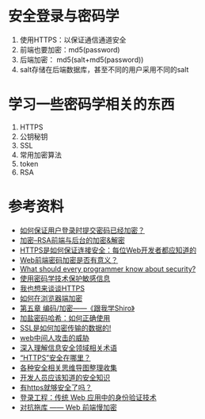 # 安全登录与密码学

1. 使用HTTPS：以保证通信通道安全
2. 前端也要加密：md5(password) 
3. 后端加密： md5(salt+md5(password))
4. salt存储在后端数据库，甚至不同的用户采用不同的salt

# 学习一些密码学相关的东西

1. HTTPS
2. 公钥秘钥
3. SSL
4. 常用加密算法
5. token
6. RSA


# 参考资料
* [如何保证用户登录时提交密码已经加密？](https://www.zhihu.com/question/20060155)
* [加密–RSA前端与后台的加密&解密](http://www.cnblogs.com/Leo_wl/p/5763243.html)
* [HTTPS是如何保证连接安全：每位Web开发者都应知道的](http://blog.jobbole.com/45530/)
* [Web前端密码加密是否有意义？](https://www.zhihu.com/question/25539382)
* [What should every programmer know about security?](http://stackoverflow.com/questions/2794016/what-should-every-programmer-know-about-security)
* [使用密码学技术保护敏感信息](http://www.importnew.com/3456.html)
* [我也想来谈谈HTTPS](http://web.jobbole.com/88724/)
* [如何在浏览器端加密](http://blog.jobbole.com/50826/)
* [第五章 编码/加密——《跟我学Shiro》](http://jinnianshilongnian.iteye.com/blog/2021439)
* [加盐密码哈希：如何正确使用](http://blog.jobbole.com/61872/)
* [SSL是如何加密传输的数据的!](https://evergreen-tree.github.io/articles/2016-05/daily-ssl-rsa-des-algorithm?hmsr=toutiao.io&utm_medium=toutiao.io&utm_source=toutiao.io)
* [web中间人攻击的威胁](https://www.zhuyingda.com/blog/article.html?id=7&hmsr=toutiao.io&utm_medium=toutiao.io&utm_source=toutiao.io)
* [深入理解信息安全领域相关术语](http://www.secbox.cn/hacker/13753.html?hmsr=toutiao.io&utm_medium=toutiao.io&utm_source=toutiao.io)
* [“HTTPS”安全在哪里？](http://bugly.qq.com/bbs/forum.php?hmsr=toutiao.io&mod=viewthread&tid=1074&utm_medium=toutiao.io&utm_source=toutiao.io)
* [各种安全相关思维导图整理收集](https://github.com/phith0n/Mind-Map?hmsr=toutiao.io&utm_medium=toutiao.io&utm_source=toutiao.io)
* [开发人员应该知道的安全知识](http://www.yangguo.info/2016/03/12/%E5%BC%80%E5%8F%91%E4%BA%BA%E5%91%98%E5%BA%94%E8%AF%A5%E6%8E%8C%E6%8F%A1%E7%9A%84%E5%AE%89%E5%85%A8%E7%9F%A5%E8%AF%86/?hmsr=toutiao.io&utm_medium=toutiao.io&utm_source=toutiao.io)
* [有https就够安全了吗？](http://rdcqii.hundsun.com/portal/article/421.html?hmsr=toutiao.io&utm_medium=toutiao.io&utm_source=toutiao.io)
* [登录工程：传统 Web 应用中的身份验证技术](http://insights.thoughtworkers.org/traditional-web-app-authentication/?hmsr=toutiao.io&utm_medium=toutiao.io&utm_source=toutiao.io)
* [对抗拖库 —— Web 前端慢加密](http://web.jobbole.com/84343/)